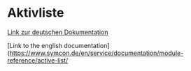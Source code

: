 # Aktivliste
[Link zur deutschen Dokumentation](https://www.symcon.de/de/service/dokumentation/modulreferenz/aktivliste)

[Link to the english documentation](https://www.symcon.de/en/service/documentation/module-reference/active-list/
